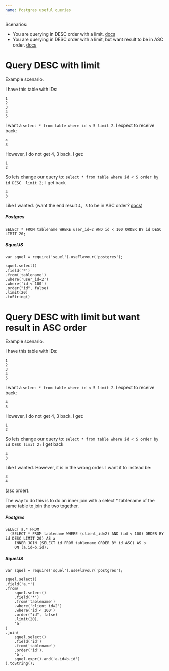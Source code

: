 ```yaml
---
name: Postgres useful queries
---
```


Scenarios:

* You are querying in DESC order with a limit. [docs]('#query-desc-with-limit')
* You are querying in DESC order with a limit, but want result to be in ASC order. [docs]('#query-desc-with-limit-but-want-result-in-asc-order')

# Query DESC with limit

Example scenario.

I have this table with IDs:  
```
1  
2  
3  
4  
5  
```
I want a `select * from table where id < 5 limit 2`. I expect to receive back:  
```
4  
3  
```
However, I do not get 4, 3 back. I get:  
```
1
2
```
So lets change our query to: `select * from table where id < 5 order by id DESC  limit 2;` I get back
```
4
3
```
Like I wanted. (want the end result `4, 3` to be in ASC order? [docs]('#query-desc-with-limit-but-want-result-in-asc-order'))

##### Postgres
```
SELECT * FROM tablename WHERE user_id=2 AND id < 100 ORDER BY id DESC LIMIT 20;
```

##### SquelJS
```
var squel = require('squel').useFlavour('postgres');

squel.select()
.field('*')
.from('tablename')
.where('user_id=2')
.where('id < 100')
.order("id", false)
.limit(20)
.toString()
```

# Query DESC with limit but want result in ASC order

Example scenario.

I have this table with IDs:  
```
1  
2  
3  
4  
5  
```
I want a `select * from table where id < 5 limit 2`. I expect to receive back:  
```
4  
3  
```
However, I do not get 4, 3 back. I get:  
```
1
2
```
So lets change our query to: `select * from table where id < 5 order by id DESC limit 2;` I get back
```
4
3
```
Like I wanted. However, it is in the wrong order. I want it to instead be:
```
3
4
```
(asc order).

The way to do this is to do an inner join with a select * tablename of the same table to join the two together.

##### Postgres
```
SELECT a.* FROM
  (SELECT * FROM tablename WHERE (client_id=2) AND (id < 100) ORDER BY id DESC LIMIT 20) AS a
    INNER JOIN (SELECT id FROM tablename ORDER BY id ASC) AS b
    ON (a.id=b.id);
```

##### SquelJS
```
var squel = require('squel').useFlavour('postgres');

squel.select()
.field('a.*')
.from(
    squel.select()
    .field('*')
    .from('tablename')
    .where('client_id=2')
    .where('id < 100')
    .order("id", false)
    .limit(20),
    'a'
)
.join(
    squel.select()
    .field('id')
    .from('tablename')
    .order('id'),
    'b',
    squel.expr().and('a.id=b.id')
).toString();
```
